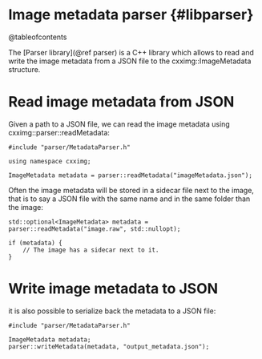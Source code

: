 Image metadata parser {#libparser}
====================

@tableofcontents

The [Parser library](@ref parser) is a C++ library which allows to read and write the image metadata from a JSON file to the cxximg::ImageMetadata structure.

# Read image metadata from JSON

Given a path to a JSON file, we can read the image metadata using cxximg::parser::readMetadata:

~~~~~~~~~~~~~~~{.cpp}
#include "parser/MetadataParser.h"

using namespace cxximg;

ImageMetadata metadata = parser::readMetadata("imageMetadata.json");
~~~~~~~~~~~~~~~

Often the image metadata will be stored in a sidecar file next to the image, that is to say a JSON file with the same name and in the same folder than the image:

~~~~~~~~~~~~~~~{.cpp}
std::optional<ImageMetadata> metadata = parser::readMetadata("image.raw", std::nullopt);

if (metadata) {
    // The image has a sidecar next to it.
}
~~~~~~~~~~~~~~~

# Write image metadata to JSON

it is also possible to serialize back the metadata to a JSON file:

~~~~~~~~~~~~~~~{.cpp}
#include "parser/MetadataParser.h"

ImageMetadata metadata;
parser::writeMetadata(metadata, "output_metadata.json");
~~~~~~~~~~~~~~~
